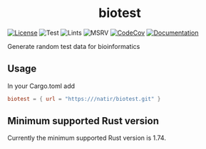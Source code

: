 <h1 style="text-align: center;">biotest</h1>

[![License](https://img.shields.io/badge/license-MIT-green)](https://github.com/natir/biotest/blob/master/LICENSE)
![Test](https://github.com/natir/biotest/workflows/Test/badge.svg)
![Lints](https://github.com/natir/biotest/workflows/Lints/badge.svg)
![MSRV](https://github.com/natir/biotest/workflows/MSRV/badge.svg)
[![CodeCov](https://codecov.io/gh/natir/natir/branch/master/graph/badge.svg)](https://codecov.io/gh/natir/biotest)
[![Documentation](https://github.com/natir/biotest/workflows/Documentation/badge.svg)](https://natir.github.io/biotest/biotest)

Generate random test data for bioinformatics

## Usage

In your Cargo.toml add
```toml
biotest = { url = "https:///natir/biotest.git" }
```

## Minimum supported Rust version

Currently the minimum supported Rust version is 1.74.
